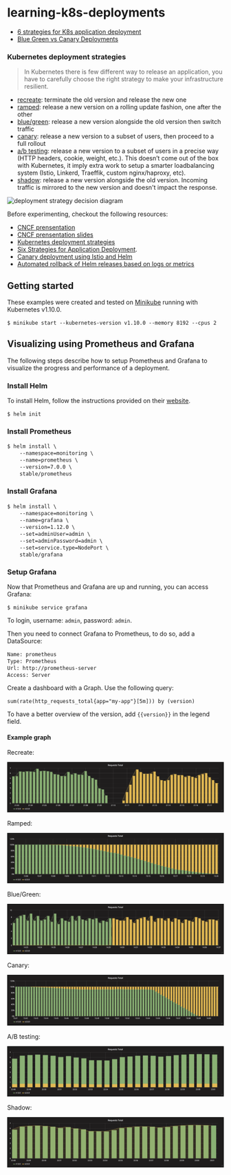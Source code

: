 # learning-k8s-deployments

- [6 strategies for K8s application deployment](https://thenewstack.io/deployment-strategies/)
- [Blue Green vs Canary Deployments](https://harness.io/2018/02/blue-green-vs-canary-deployments/)

### Kubernetes deployment strategies

> In Kubernetes there is few different way to release an application, you have
to carefully choose the right strategy to make your infrastructure resilient.

- [recreate](recreate/): terminate the old version and release the new one
- [ramped](ramped/): release a new version on a rolling update fashion, one
  after the other
- [blue/green](blue-green/): release a new version alongside the old version
  then switch traffic
- [canary](canary/): release a new version to a subset of users, then proceed
  to a full rollout
- [a/b testing](ab-testing/): release a new version to a subset of users in a
  precise way (HTTP headers, cookie, weight, etc.). This doesn’t come out of the
  box with Kubernetes, it imply extra work to setup a smarter
  loadbalancing system (Istio, Linkerd, Traeffik, custom nginx/haproxy, etc).
- [shadow](shadow/): release a new version alongside the old version. Incoming
  traffic is mirrored to the new version and doesn't impact the
  response.

![deployment strategy decision diagram](decision-diagram.png)

Before experimenting, checkout the following resources:
- [CNCF prensentation](https://www.youtube.com/watch?v=1oPhfKye5Pg)
- [CNCF prensentation slides](https://www.slideshare.net/EtienneTremel/kubernetes-deployment-strategies-cncf-webinar)
- [Kubernetes deployment strategies](https://container-solutions.com/kubernetes-deployment-strategies/)
- [Six Strategies for Application Deployment](https://thenewstack.io/deployment-strategies/).
- [Canary deployment using Istio and Helm](https://github.com/etiennetremel/istio-cross-namespace-canary-release-demo)
- [Automated rollback of Helm releases based on logs or metrics](https://container-solutions.com/automated-rollback-helm-releases-based-logs-metrics/)

## Getting started

These examples were created and tested on [Minikube](http://github.com/kubernetes/minikube)
running with Kubernetes v1.10.0.

```
$ minikube start --kubernetes-version v1.10.0 --memory 8192 --cpus 2
```


## Visualizing using Prometheus and Grafana

The following steps describe how to setup Prometheus and Grafana to visualize
the progress and performance of a deployment.

### Install Helm

To install Helm, follow the instructions provided on their
[website](https://github.com/kubernetes/helm/releases).

```
$ helm init
```

### Install Prometheus

```
$ helm install \
    --namespace=monitoring \
    --name=prometheus \
    --version=7.0.0 \
    stable/prometheus
```

### Install Grafana

```
$ helm install \
    --namespace=monitoring \
    --name=grafana \
    --version=1.12.0 \
    --set=adminUser=admin \
    --set=adminPassword=admin \
    --set=service.type=NodePort \
    stable/grafana
```

### Setup Grafana

Now that Prometheus and Grafana are up and running, you can access Grafana:

```
$ minikube service grafana
```

To login, username: `admin`, password: `admin`.

Then you need to connect Grafana to Prometheus, to do so, add a DataSource:

```
Name: prometheus
Type: Prometheus
Url: http://prometheus-server
Access: Server
```

Create a dashboard with a Graph. Use the following query:

```
sum(rate(http_requests_total{app="my-app"}[5m])) by (version)
```

To have a better overview of the version, add `{{version}}` in the legend field.

#### Example graph

Recreate:

![Kubernetes deployment recreate](WS/k8s.deployment.labs.01/recreate/grafana-recreate.png)

Ramped:

![Kubernetes deployment ramped](WS/k8s.deployment.labs.01/ramped/grafana-ramped.png)

Blue/Green:

![Kubernetes deployment blue-green](WS/k8s.deployment.labs.01/blue-green/grafana-blue-green.png)

Canary:

![Kubernetes deployment canary](WS/k8s.deployment.labs.01/canary/grafana-canary.png)

A/B testing:

![kubernetes ab-testing deployment](WS/k8s.deployment.labs.01/ab-testing/grafana-ab-testing.png)

Shadow:

![kubernetes shadow deployment](WS/k8s.deployment.labs.01/shadow/grafana-shadow.png)
